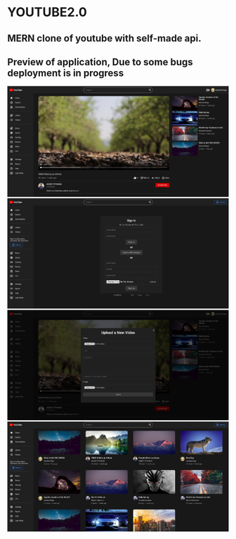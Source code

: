 # YOUTUBE2.0

## MERN clone of youtube with self-made api.
## Preview of application, Due to some bugs deployment is in progress

![alt text](https://github.com/AniketPithadia/YOUTUBE2.0/blob/main/Preview/Screenshot%20from%202023-01-31%2012-47-10.png?raw=true)
![alt text](https://github.com/AniketPithadia/YOUTUBE2.0/blob/main/Preview/Screenshot%20from%202023-01-31%2012-46-17.png?raw=true)
![alt text](https://github.com/AniketPithadia/YOUTUBE2.0/blob/main/Preview/Screenshot%20from%202023-01-31%2012-47-31.png?raw=true)
![alt text](https://github.com/AniketPithadia/YOUTUBE2.0/blob/main/Preview/Screenshot%20from%202023-01-31%2012-45-47.png?raw=true)



